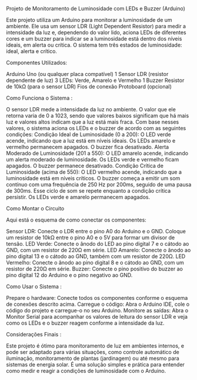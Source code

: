 Projeto de Monitoramento de Luminosidade com LEDs e Buzzer (Arduino)

Este projeto utiliza um Arduino para monitorar a luminosidade de um ambiente. Ele usa um sensor LDR (Light Dependent Resistor) para medir a intensidade da luz e, dependendo do valor lido, aciona LEDs de diferentes cores e um buzzer para indicar se a luminosidade está dentro dos níveis ideais, em alerta ou crítica. O sistema tem três estados de luminosidade: ideal, alerta e crítico.

Componentes Utilizados:

Arduino Uno (ou qualquer placa compatível)
1 Sensor LDR (resistor dependente de luz)
3 LEDs: Verde, Amarelo e Vermelho
1 Buzzer
Resistor de 10kΩ (para o sensor LDR)
Fios de conexão
Protoboard (opcional)

Como Funciona o Sistema :

O sensor LDR mede a intensidade da luz no ambiente. O valor que ele retorna varia de 0 a 1023, sendo que valores baixos significam que há mais luz e valores altos indicam que a luz está mais fraca. Com base nesses valores, o sistema aciona os LEDs e o buzzer de acordo com as seguintes condições:
Condição Ideal de Luminosidade (0 a 200):
O LED verde acende, indicando que a luz está em níveis ideais.
Os LEDs amarelo e vermelho permanecem apagados.
O buzzer fica desativado.
Alerta Moderado de Luminosidade (201 a 550):
O LED amarelo acende, indicando um alerta moderado de luminosidade.
Os LEDs verde e vermelho ficam apagados.
O buzzer permanece desativado.
Condição Crítica de Luminosidade (acima de 550):
O LED vermelho acende, indicando que a luminosidade está em níveis críticos.
O buzzer começa a emitir um som contínuo com uma frequência de 250 Hz por 200ms, seguido de uma pausa de 300ms. Esse ciclo de som se repete enquanto a condição crítica persistir.
Os LEDs verde e amarelo permanecem apagados.

Como Montar o Circuito 

Aqui está o esquema de como conectar os componentes:

Sensor LDR: Conecte o LDR entre o pino A0 do Arduino e o GND. Coloque um resistor de 10kΩ entre o pino A0 e o 5V para formar um divisor de tensão.
LED Verde: Conecte o ânodo do LED ao pino digital 7 e o cátodo ao GND, com um resistor de 220Ω em série.
LED Amarelo: Conecte o ânodo ao pino digital 13 e o cátodo ao GND, também com um resistor de 220Ω.
LED Vermelho: Conecte o ânodo ao pino digital 8 e o cátodo ao GND, com um resistor de 220Ω em série.
Buzzer: Conecte o pino positivo do buzzer ao pino digital 12 do Arduino e o pino negativo ao GND.

Como Usar o Sistema :

Prepare o hardware: Conecte todos os componentes conforme o esquema de conexões descrito acima.
Carregue o código: Abra o Arduino IDE, cole o código do projeto e carregue-o no seu Arduino.
Monitore as saídas: Abra o Monitor Serial para acompanhar os valores de leitura do sensor LDR e veja como os LEDs e o buzzer reagem conforme a intensidade da luz.

Considerações Finais : 

Este projeto é ótimo para monitoramento de luz em ambientes internos, e pode ser adaptado para várias situações, como controle automático de iluminação, monitoramento de plantas (jardinagem) ou até mesmo para sistemas de energia solar. É uma solução simples e prática para entender como medir e reagir a condições de luminosidade com o Arduino.
